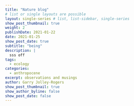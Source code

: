 ```yaml
---
title: "Nature blog"
# list or single layouts are possible
layout: single-series # list, list-sidebar, single-series
show_post_thumbnail: true
weight: 2
publishDate: 2021-01-22
date: 2021-01-25
show_post_date: true
subtitle: "being"
description: |
  sss off 
tags:
  - ecology
categories:
  - anthropocene
excerpt: observations and musings
author: Garry Jolley-Rogers
show_post_thumbnail: true
show_author_byline: false
show_post_date: false
---
```

